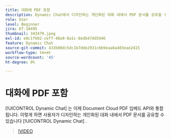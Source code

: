 ```yaml
---
title: 대화에 PDF 포함
description: Dynamic Chat에서 디자인하는 개인화된 대화 내에서 PDF 문서를 공유할 수 있습니다.
role: User
level: Beginner
jira: KT-10495
thumbnail: 343479.jpeg
exl-id: e8c1f602-ceff-48a9-8a1c-8edb47dd5946
feature: Dynamic Chat
source-git-commit: 433b00dc5dc1b7dde2931c6b9eaa8a403eae2415
workflow-type: tm+mt
source-wordcount: '45'
ht-degree: 0%

---
```


# 대화에 PDF 포함

[!UICONTROL Dynamic Chat]  는 이제 Document Cloud PDF 임베드 API와 통합됩니다. 이렇게 하면 사용자가 디자인하는 개인화된 대화 내에서 PDF 문서를 공유할 수 있습니다 [!UICONTROL Dynamic Chat] .

>[!VIDEO](https://video.tv.adobe.com/v/343479/?quality=12&learn=on)

